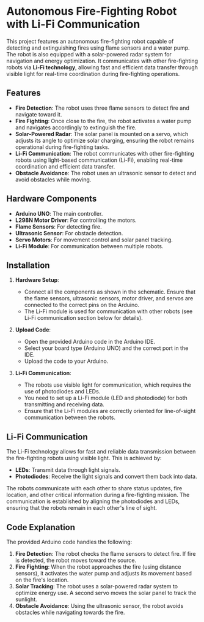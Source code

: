 # Autonomous Fire-Fighting Robot with Li-Fi Communication

This project features an autonomous fire-fighting robot capable of detecting and extinguishing fires using flame sensors and a water pump. The robot is also equipped with a solar-powered radar system for navigation and energy optimization. It communicates with other fire-fighting robots via **Li-Fi technology**, allowing fast and efficient data transfer through visible light for real-time coordination during fire-fighting operations.

## Features

- **Fire Detection**: The robot uses three flame sensors to detect fire and navigate toward it.
- **Fire Fighting**: Once close to the fire, the robot activates a water pump and navigates accordingly to extinguish the fire.
- **Solar-Powered Radar**: The solar panel is mounted on a servo, which adjusts its angle to optimize solar charging, ensuring the robot remains operational during fire-fighting tasks.
- **Li-Fi Communication**: The robot communicates with other fire-fighting robots using light-based communication (Li-Fi), enabling real-time coordination and efficient data transfer.
- **Obstacle Avoidance**: The robot uses an ultrasonic sensor to detect and avoid obstacles while moving.

## Hardware Components

- **Arduino UNO**: The main controller.
- **L298N Motor Driver**: For controlling the motors.
- **Flame Sensors**: For detecting fire.
- **Ultrasonic Sensor**: For obstacle detection.
- **Servo Motors**: For movement control and solar panel tracking.
- **Li-Fi Module**: For communication between multiple robots.

## Installation

1. **Hardware Setup**:
   - Connect all the components as shown in the schematic. Ensure that the flame sensors, ultrasonic sensors, motor driver, and servos are connected to the correct pins on the Arduino.
   - The Li-Fi module is used for communication with other robots (see Li-Fi communication section below for details).

2. **Upload Code**:
   - Open the provided Arduino code in the Arduino IDE.
   - Select your board type (Arduino UNO) and the correct port in the IDE.
   - Upload the code to your Arduino.

3. **Li-Fi Communication**:
   - The robots use visible light for communication, which requires the use of photodiodes and LEDs.
   - You need to set up a Li-Fi module (LED and photodiode) for both transmitting and receiving data.
   - Ensure that the Li-Fi modules are correctly oriented for line-of-sight communication between the robots.

## Li-Fi Communication

The Li-Fi technology allows for fast and reliable data transmission between the fire-fighting robots using visible light. This is achieved by:
- **LEDs**: Transmit data through light signals.
- **Photodiodes**: Receive the light signals and convert them back into data.

The robots communicate with each other to share status updates, fire location, and other critical information during a fire-fighting mission. The communication is established by aligning the photodiodes and LEDs, ensuring that the robots remain in each other's line of sight.

## Code Explanation

The provided Arduino code handles the following:
1. **Fire Detection**: The robot checks the flame sensors to detect fire. If fire is detected, the robot moves toward the source.
2. **Fire Fighting**: When the robot approaches the fire (using distance sensors), it activates the water pump and adjusts its movement based on the fire's location.
3. **Solar Tracking**: The robot uses a solar-powered radar system to optimize energy use. A second servo moves the solar panel to track the sunlight.
4. **Obstacle Avoidance**: Using the ultrasonic sensor, the robot avoids obstacles while navigating towards the fire.



